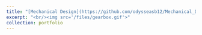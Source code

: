 ```yaml
---
title: "[Mechanical Design](https://github.com/odysseasb12/Mechanical_Design)"
excerpt: "<br/><img src='/files/gearbox.gif'>"
collection: portfolio
---
```

